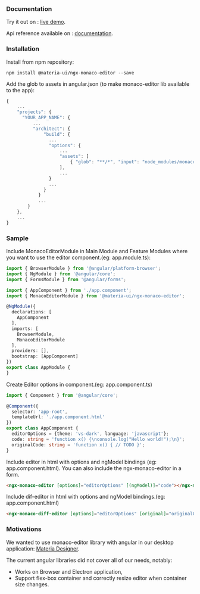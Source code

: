 ### Documentation

Try it out on : [live demo](https://materiahq.github.io/ngx-monaco-editor).

Api reference available on : [documentation](https://materiahq.github.io/ngx-monaco-editor/api-reference).

### Installation

Install from npm repository:
```
npm install @materia-ui/ngx-monaco-editor --save
 ```
 
Add the glob to assets in angular.json (to make monaco-editor lib available to the app):
```typescript
{
    ...
    "projects": {
      "YOUR_APP_NAME": {
          ...
          "architect": {
              "build": {
                ...
                "options": {
                    ...
                    "assets": [
                        { "glob": "**/*", "input": "node_modules/monaco-editor", "output": "assets/monaco-editor/" }
                    ],
                    ...
                }
                ...
              }
            }
            ...
        }
    },
    ...
}
 ```

### Sample


Include MonacoEditorModule in Main Module and Feature Modules where you want to use the editor component.(eg: app.module.ts): 

```typescript
import { BrowserModule } from '@angular/platform-browser';
import { NgModule } from '@angular/core';
import { FormsModule } from '@angular/forms';

import { AppComponent } from './app.component';
import { MonacoEditorModule } from '@materia-ui/ngx-monaco-editor';

@NgModule({
  declarations: [
    AppComponent
  ],
  imports: [
    BrowserModule,
    MonacoEditorModule
  ],
  providers: [],
  bootstrap: [AppComponent]
})
export class AppModule {
}
```


Create Editor options in component.(eg: app.component.ts)

```typescript
import { Component } from '@angular/core';

@Component({
  selector: 'app-root',
  templateUrl: './app.component.html'
})
export class AppComponent {
  editorOptions = {theme: 'vs-dark', language: 'javascript'};
  code: string = 'function x() {\nconsole.log("Hello world!");\n}';
  originalCode: string = 'function x() { // TODO }';
}
```


Include editor in html with options and ngModel bindings (eg: app.component.html). You can also include the ngx-monaco-editor in a form.

```html
<ngx-monaco-editor [options]="editorOptions" [(ngModel)]="code"></ngx-monaco-editor>
```

Include dif-editor in html with options and ngModel bindings.(eg: app.component.html)

```html
<ngx-monaco-diff-editor [options]="editorOptions" [original]="originalCode" [modified]="code"></ngx-monaco-diff-editor>
```

### Motivations

We wanted to use monaco-editor library with angular in our desktop application: [Materia Designer](http://getmateria.com).

The current angular libraries did not cover all of our needs, notably:
- Works on Browser and Electron application,
- Support flex-box container and correctly resize editor when container size changes.
